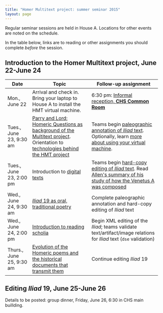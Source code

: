 ```yaml
---
title: "Homer Multitext project: summer seminar 2015"
layout: page
---
```



Regular seminar sessions are held in House A.  Locations for other events are noted on the schedule.  

In the table below, links are to reading or other assignments you should complete *before* the session.


## Introduction to the Homer Multitext project, June 22-June 24 ##


| Date | Topic | Follow-up assignment |
|------|-------|----------------------|
|Mon., June 22 |  Arrival and check in.  Bring your laptop to House A to install the HMT virtual machine. |   6:30 pm: [Informal reception, **CHS Common Room**](../opener)    |
| Tues., June 23, 9:30 am |  [Parry and Lord; Homeric Questions as background of the Multitext project][parrylord].  Orientation to [technologies behind the HMT project][vm]  | Teams begin [paleographic annotation of *Iliad* text](http://homermultitext.github.io/hmt-docs/totaled/paleographic-observations/).  Optionally, learn [more about using your virtual machine](http://homermultitext.github.io/hmt-docs/tech/posix/). |  
|  Tues., June 23, 2:00 pm | Introduction to [digital texts][markup]  | Teams begin [hard-copy editing of *Iliad* text](../editing/hardCopyEditing).  Read [Allen's summary of his study of how the Venetus A was composed][allenrecap] |
| Wed., June 24, 9:30 am |  [*Iliad* 19 as oral, traditional poetry][il19]  |Complete paleographic annotation and hard-copy editing of *Iliad* text |  
| Wed., June 24, 2:00 pm | [Introduction to reading scholia][scholia1]  |  Begin XML editing of the *Iliad*; teams validate text/artifact/image relations for *Iliad* text (`dse` validation)  |  
| Thurs., June 25, 9:30 am|  [Evolution of the Homeric poems and the historical documents that transmit them][homericgreek] | Continue editing *Iliad* 19 ||

## Editing *Iliad* 19, June 25-June 26 ##

Details to be posted:  group dinner, Friday, June 26, 6:30 in CHS main buillding.



[parrylord]: ../reading/parrylord

[homericgreek]: ../reading/homericgreek

[paleography]: ../reading/paleography

[editing1]: ../reading/editing1

[markup]: ../reading/digitalediting

[iliad10]: ../reading/iliad10

[scholia1]: ../reading/editingscholia

[ethics]: ../reading/ethics




[built]: ../reading/mslayout

[vm]:  ../reading/vm

[il12]: ../reading/iliad12


[il19]: ../reading/iliad19


[cite]: ../reading/citation


[scholiaparty]: ../reading/scholiaparty


[allenrecap]: ../reading/allen-recap